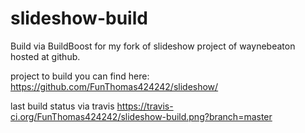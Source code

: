slideshow-build
===============
Build via BuildBoost for my fork of slideshow project of waynebeaton hosted at github.

project to build you can find here: https://github.com/FunThomas424242/slideshow/

last build status via travis https://travis-ci.org/FunThomas424242/slideshow-build.png?branch=master